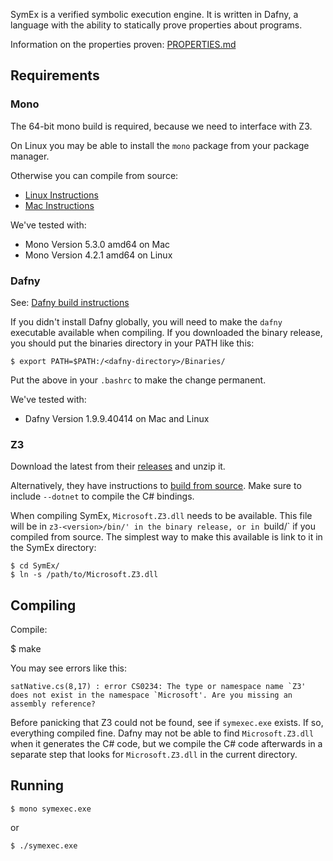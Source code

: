 
SymEx is a verified symbolic execution engine. It is written in Dafny, a language with
the ability to statically prove properties about programs.

Information on the properties proven: [PROPERTIES.md](PROPERTIES.md)


## Requirements

### Mono

The 64-bit mono build is required, because we need to interface with Z3.

On Linux you may be able to install the `mono` package from your package
manager.

Otherwise you can compile from source:
  * [Linux Instructions](http://www.mono-project.com/docs/compiling-mono/linux/)
  * [Mac Instructions](http://www.mono-project.com/docs/compiling-mono/mac/)

We've tested with:

  * Mono Version 5.3.0 amd64 on Mac
  * Mono Version 4.2.1 amd64 on Linux

### Dafny

See: [Dafny build instructions](https://github.com/Microsoft/dafny/wiki/INSTALL)

If you didn't install Dafny globally, you will need to make the `dafny`
executable available when compiling. If you downloaded the binary release, you
should put the binaries directory in your PATH like this:

    $ export PATH=$PATH:/<dafny-directory>/Binaries/

Put the above in your `.bashrc` to make the change permanent.

We've tested with:

  * Dafny Version 1.9.9.40414 on Mac and Linux

### Z3

Download the latest from their
[releases](https://github.com/Z3Prover/z3/releases) and unzip it.

Alternatively, they have instructions to [build from
source](https://github.com/Z3Prover/z3). Make sure to include `--dotnet` to
compile the C# bindings.

When compiling SymEx, `Microsoft.Z3.dll` needs to be available. This file will
be in `z3-<version>/bin/' in the binary release, or in `build/` if you compiled
from source. The simplest way to make this available is link to it in the SymEx
directory:

    $ cd SymEx/
    $ ln -s /path/to/Microsoft.Z3.dll

## Compiling

Compile:

  $ make

You may see errors like this:

    satNative.cs(8,17) : error CS0234: The type or namespace name `Z3' does not exist in the namespace `Microsoft'. Are you missing an assembly reference?

Before panicking that Z3 could not be found, see if `symexec.exe` exists. If
so, everything compiled fine. Dafny may not be able to find `Microsoft.Z3.dll`
when it generates the C# code, but we compile the C# code afterwards in a
separate step that looks for `Microsoft.Z3.dll` in the current directory.

## Running

    $ mono symexec.exe

or

    $ ./symexec.exe
